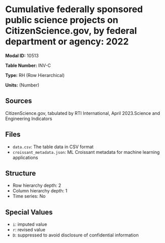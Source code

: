 # Cumulative federally sponsored public science projects on CitizenScience.gov, by federal department or agency: 2022

**Modal ID:** 10513

**Table Number:** INV-C

**Type:** RH (Row Hierarchical)

**Units:** (Number)

## Sources

CitizenScience.gov, tabulated by RTI International, April 2023.Science and Engineering Indicators

## Files

- `data.csv`: The table data in CSV format
- `croissant_metadata.json`: ML Croissant metadata for machine learning applications

## Structure

- Row hierarchy depth: 2
- Column hierarchy depth: 1
- Time series: No

## Special Values

- `i`: imputed value
- `r`: revised value
- `D`: suppressed to avoid disclosure of confidential information
